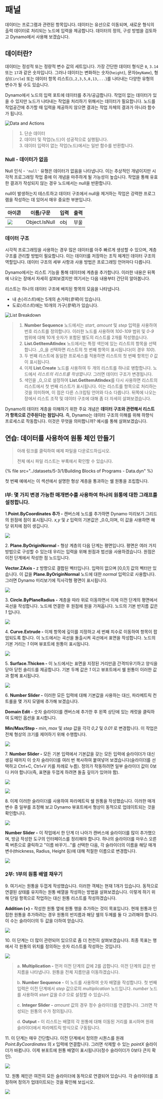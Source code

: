 # 패널 

데이터는 프로그램과 관련된 항목입니다. 데이터는 유선으로 이동되며, 새로운 형식의 출력 데이터로 처리되는 노드에 입력을 제공합니다. 데이터의 정의, 구성 방법을 검토하고 Dynamo에서 사용해 보겠습니다.

## 데이터란?

데이터는 정성적 또는 정량적 변수 값의 세트입니다. 가장 간단한 데이터 형식은 `0`, `3.14` 또는 `17`과 같은 숫자입니다. 그러나 데이터는 변화하는 숫자(`height`), 문자(`myName`), 형상(`Circle`) 또는 데이터 항목 리스트(`1,2,3,5,8,13,...`)를 나타내는 다양한 유형의 변수가 될 수도 있습니다.

Dynamo에서 노드의 입력 포트에 데이터를 추가/공급합니다. 작업이 없는 데이터가 있을 수 있지만 노드가 나타내는 작업을 처리하기 위해서는 데이터가 필요합니다. 노드를 작업공간에 추가할 때 입력을 제공하지 않으면 결과는 작업 자체의 결과가 아니라 함수가 됩니다.

![Data and Actions](<../images/5-3/1/data - what is data.jpg>)

> 1. 단순 데이터
> 2. 데이터 및 작업(노드)이 성공적으로 실행됩니다.
> 3. 데이터 입력이 없는 작업(노드)에서는 일반 함수를 반환합니다.

### Null - 데이터가 없음

Null 인식 - `'null'` 유형은 데이터가 없음을 나타냅니다. 이는 추상적인 개념이지만 시각적 프로그래밍 작업 중에 이 개념을 마주하게 될 가능성이 높습니다. 작업을 통해 유효한 결과가 작성되지 않는 경우 노드에서는 null을 반환합니다.

null이 발생하는지 테스트하고 데이터 구조에서 null을 제거하는 작업은 강력한 프로그램을 작성하는 데 있어서 매우 중요한 부분입니다.

| 아이콘 | 이름/구문 | 입력 | 출력 |
| ----------------------------------------------------- | ------------- | ------ | ------- |
| ![](<../images/5-3/1/data - object IsNull.jpg>) | Object.IsNull | obj | 부울 |

### 데이터 구조

시각적 프로그래밍을 사용하는 경우 많은 데이터를 아주 빠르게 생성할 수 있으며, 계층 구조를 관리할 방법이 필요합니다. 이는 데이터를 저장하는 조직 체계인 데이터 구조의 역할입니다. 데이터 구조의 세부 사항과 사용 방법은 프로그래밍 언어마다 다릅니다.

Dynamo에서는 리스트 기능을 통해 데이터에 계층을 추가합니다. 이러한 내용은 뒤쪽에 나오는 장에서 자세히 살펴보겠지만 여기서는 다음 내용부터 간단히 알아봅니다.

리스트는 하나의 데이터 구조에 배치된 항목의 모음을 나타냅니다.

* 내 손(_리스트_)에는 5개의 손가락(_항목_)이 있습니다.
* 도로(_리스트_)에는 10개의 가구(_항목_)가 있습니다.

![List Breakdown](<../images/5-3/1/data - data structures.jpg>)

> 1. **Number Sequence** 노드에서는 _start_, _amount_ 및 _step_ 입력을 사용하여 번호 리스트를 정의합니다. 이러한 노드를 사용하여 _100-109_ 범위 및 _0-9_ 범위에 대해 10개 숫자가 포함된 별도의 리스트를 2개를 작성했습니다.
> 2. **List.GetItemAtIndex** 노드에서는 특정 색인에 있는 리스트의 항목을 선택합니다. _0_을 선택하면 리스트의 첫 번째 항목이 표시됩니다(이 경우 _100_).
> 3. 두 번째 리스트에 동일한 프로세스를 적용하면 리스트의 첫 번째 항목인 _0_ 값이 표시됩니다.
> 4. 이제 **List.Create** 노드를 사용하여 두 개의 리스트를 하나로 병합합니다. 노드에서 _리스트의 리스트를 작성합니다._ 그러면 데이터 구조가 변경됩니다.
> 5. 색인을 _0_으로 설정하여 **List.GetItemAtIndex**를 다시 사용하면 리스트의 리스트에서 첫 번째 리스트가 표시됩니다. 이는 리스트를 항목으로 처리하는 것을 의미하며, 이 점은 다른 스크립팅 언어와 다소 다릅니다. 뒤쪽에 나오는 장에서 리스트 조작 및 데이터 구조에 대해 좀 더 자세히 살펴보겠습니다.

Dynamo의 데이터 계층을 이해하기 위한 주요 개념은 **데이터 구조와 관련해서 리스트가 항목으로 간주된다는 점입니다.** 즉, Dynamo는 데이터 구조의 이해를 위해 하향식 프로세스로 작동합니다. 이것은 무엇을 의미합니까? 예시를 통해 살펴보겠습니다.

## 연습: 데이터를 사용하여 원통 체인 만들기

> 아래 링크를 클릭하여 예제 파일을 다운로드하십시오.
>
> 전체 예시 파일 리스트는 부록에서 확인할 수 있습니다.

{% file src="../datasets/5-3/1/Building Blocks of Programs - Data.dyn" %}

첫 번째 예에서는 이 섹션에서 설명한 형상 계층을 통과하는 쉘 원통을 조립합니다.

### I부: 몇 가지 변경 가능한 매개변수를 사용하여 하나의 원통에 대한 그래프를 설정합니다.

1.**Point.ByCoordinates 추가 -** 캔버스에 노드를 추가하면 Dynamo 미리보기 그리드의 원점에 점이 표시됩니다. _x,y_ 및 _z_ 입력의 기본값은 _0.0_이며, 이 값을 사용하면 해당 위치에 점이 생깁니다.

![](<../images/5-3/1/data - exercise step 1.jpg>)

2\. **Plane.ByOriginNormal -** 형상 계층의 다음 단계는 평면입니다. 평면은 여러 가지 방법으로 구성할 수 있는데 우리는 입력을 위해 원점과 법선을 사용하겠습니다. 원점은 이전 단계에서 작성한 점 노드입니다.

**Vector.ZAxis -** z 방향으로 결합된 벡터입니다. 입력이 없으며 \[0,0,1] 값의 벡터만 있습니다. 이 값을 **Plane.ByOriginNormal** 노드에 대한 _normal_ 입력으로 사용합니다. 그러면 Dynamo 미리보기에 직사각형 평면이 표시됩니다.

![](<../images/5-3/1/data - exercise step 2.jpg>)

3\. **Circle.ByPlaneRadius -** 계층을 따라 위로 이동하면서 이제 이전 단계의 평면에서 곡선을 작성합니다. 노드에 연결한 후 원점에 원을 가져옵니다. 노드의 기본 반지름 값은 _1_ 입니다.

![](<../images/5-3/1/data - exercise step 3.jpg>)

4\. **Curve.Extrude -** 이제 항목에 깊이를 지정하고 세 번째 치수로 이동하여 항목이 팝업되도록 합니다. 이 노드에서는 곡선을 돌출시켜 곡선에서 표면을 작성합니다. 노드의 기본 거리는 _1_ 이며 뷰포트에 원통이 표시됩니다.

![](<../images/5-3/1/data - exercise step 4.jpg>)

5\. **Surface.Thicken -** 이 노드에서는 표면을 지정된 거리만큼 간격띄우기하고 양식을 닫아 닫힌 솔리드를 제공합니다. 기본 두께 값은 _1_ 이고 뷰포트에서 쉘 원통이 이러한 값과 함께 표시됩니다.

![](<../images/5-3/1/data - exercise step 5.jpg>)

6\. **Number Slider -** 이러한 모든 입력에 대해 기본값을 사용하는 대신, 파라메트릭 컨트롤을 몇 가지 모델에 추가해 보겠습니다.

**Domain Edit -** 숫자 슬라이더를 캔버스에 추가한 후 왼쪽 상단에 있는 캐럿을 클릭하여 도메인 옵션을 표시합니다.

**Min/Max/Step -** _min_, _max_ 및 _step_ 값을 각각 _0_,_2_ 및 _0.01_ 로 변경합니다. 이 작업은 전체 형상의 크기를 제어하기 위해 수행합니다.

![](<../images/5-3/1/data - exercise step 6.gif>)

7\. **Number Slider -** 모든 기본 입력에서 기본값을 갖는 모든 입력에 슬라이더가 대신 생길 때까지 이 숫자 슬라이더를 여러 번 복사하여 붙여넣어 보겠습니다(슬라이더를 선택하고 Ctrl+C, Ctrl+V 키를 차례로 누름). 정의가 작동하려면 일부 슬라이더 값이 0보다 커야 합니다(즉, 표면을 두껍게 하려면 돌출 깊이가 있어야 함).

![](<../images/5-3/1/data - exercise step 7a.gif>)

![](<../images/5-3/1/data - exercise step 7b.gif>)

8\. 이제 이러한 슬라이더를 사용하여 파라메트릭 쉘 원통을 작성했습니다. 이러한 매개변수 중 일부를 조정해 보고 Dynamo 뷰포트에서 형상이 동적으로 업데이트되는 것을 확인합니다.

![](<../images/5-3/1/data - exercise step 8a.gif>)

**Number Slider -** 이 작업에서 한 단계 더 나아가 캔버스에 슬라이더를 많이 추가했으며, 방금 작성한 도구의 인터페이스를 정리해야 합니다. 하나의 슬라이더를 마우스 오른쪽 버튼으로 클릭하고 "이름 바꾸기..."를 선택한 다음, 각 슬라이더의 이름을 해당 매개변수(thickness, Radius, Height 등)에 대해 적절한 이름으로 변경합니다.

![](<../images/5-3/1/data - exercise step 8b step.jpg>)

### 2부: 1부의 원통 배열 채우기

9\. 여기서는 원통을 두껍게 작성했습니다. 이러한 객체는 현재 1개가 있습니다. 동적으로 연결된 상태를 유지하는 원통 배열을 작성하는 방법을 살펴보겠습니다. 이렇게 하기 위해 단일 항목으로 작업하는 대신 원통 리스트를 작성하겠습니다.

**Addition (+) -** 작성한 원통 옆에 원통 행을 추가하는 것이 목표입니다. 현재 원통과 인접한 원통을 추가하려는 경우 원통의 반지름과 해당 쉘의 두께를 둘 다 고려해야 합니다. 이 수는 슬라이더의 두 값을 더하여 얻습니다.

![](<../images/5-3/1/data - exercise step 9.jpg>)

10\. 이 단계는 더 많이 관련되어 있으므로 좀 더 천천히 살펴보겠습니다. 최종 목표는 행에서 각 원통의 위치를 정의하는 숫자 리스트를 작성하는 것입니다.

![](<../images/5-3/1/data - exercise step 10.jpg>)

> a. **Multiplication -** 먼저 이전 단계의 값에 2를 곱합니다. 이전 단계의 값은 반지름을 나타냅니다. 원통을 전체 지름만큼 이동하겠습니다.
>
> b. **Number Sequence -** 이 노드를 사용하여 숫자 배열을 작성합니다. 첫 번째 입력은 이전 단계에서 _step_ 값으로의 _multiplication_ 노드입니다. _number_ 노드를 사용하여 _start_ 값을 _0.0_ 으로 설정할 수 있습니다.
>
> c. **Integer Slider -**  _amount_ 값의 경우 정수 슬라이더를 연결합니다. 그러면 작성되는 원통의 수가 정의됩니다.
>
> d. **Output -** 이 리스트는 배열의 각 원통에 대해 이동된 거리를 표시하며 원래 슬라이더에서 파라메트릭 방식으로 구동됩니다.

11\. 이 단계는 매우 간단합니다. 이전 단계에서 정의한 시퀀스를 원래 _Point.ByCoordinates_ 의 _x_ 입력에 연결합니다. 그러면 삭제할 수 있는 _pointX_ 슬라이더가 바뀝니다. 이제 뷰포트에 원통 배열이 표시됩니다(정수 슬라이더가 0보다 큰지 확인).

![](<../images/5-3/1/data - exercise step 11.gif>)

12\. 원통 체인은 여전히 모든 슬라이더에 동적으로 연결되어 있습니다. 각 슬라이더를 조정하며 정의가 업데이트되는 것을 확인해 보십시오.

![](<../images/5-3/1/data - exercise step 12.gif>)
